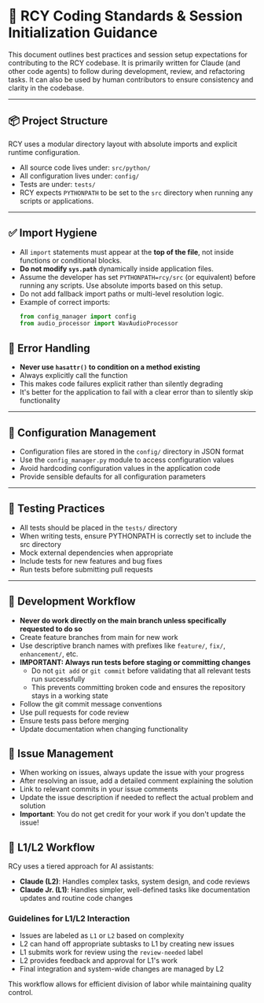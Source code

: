 # 🧭 RCY Coding Standards & Session Initialization Guidance

This document outlines best practices and session setup expectations for contributing to the RCY codebase. It is primarily written for Claude (and other code agents) to follow during development, review, and refactoring tasks. It can also be used by human contributors to ensure consistency and clarity in the codebase.

---

## 📦 Project Structure

RCY uses a modular directory layout with absolute imports and explicit runtime configuration.

- All source code lives under: `src/python/`
- All configuration lives under: `config/`
- Tests are under: `tests/`
- RCY expects `PYTHONPATH` to be set to the `src` directory when running any scripts or applications.

---

## ✅ Import Hygiene

- All `import` statements must appear at the **top of the file**, not inside functions or conditional blocks.
- **Do not modify `sys.path`** dynamically inside application files.
- Assume the developer has set `PYTHONPATH=rcy/src` (or equivalent) before running any scripts. Use absolute imports based on this setup.
- Do not add fallback import paths or multi-level resolution logic.
- Example of correct imports:
  ```python
  from config_manager import config
  from audio_processor import WavAudioProcessor
  ```

## 🛑 Error Handling

- **Never use `hasattr()` to condition on a method existing**
- Always explicitly call the function
- This makes code failures explicit rather than silently degrading
- It's better for the application to fail with a clear error than to silently skip functionality

---

## 🔄 Configuration Management

- Configuration files are stored in the `config/` directory in JSON format
- Use the `config_manager.py` module to access configuration values
- Avoid hardcoding configuration values in the application code
- Provide sensible defaults for all configuration parameters

---

## 🧪 Testing Practices

- All tests should be placed in the `tests/` directory
- When writing tests, ensure PYTHONPATH is correctly set to include the src directory
- Mock external dependencies when appropriate
- Include tests for new features and bug fixes
- Run tests before submitting pull requests

---

## 🚀 Development Workflow

- **Never do work directly on the main branch unless specifically requested to do so**
- Create feature branches from main for new work
- Use descriptive branch names with prefixes like `feature/`, `fix/`, `enhancement/`, etc.
- **IMPORTANT: Always run tests before staging or committing changes**
  - Do not `git add` or `git commit` before validating that all relevant tests run successfully
  - This prevents committing broken code and ensures the repository stays in a working state
- Follow the git commit message conventions
- Use pull requests for code review
- Ensure tests pass before merging
- Update documentation when changing functionality

## 📝 Issue Management

- When working on issues, always update the issue with your progress
- After resolving an issue, add a detailed comment explaining the solution
- Link to relevant commits in your issue comments
- Update the issue description if needed to reflect the actual problem and solution
- **Important**: You do not get credit for your work if you don't update the issue!

## 🤖 L1/L2 Workflow

RCy uses a tiered approach for AI assistants:

- **Claude (L2)**: Handles complex tasks, system design, and code reviews
- **Claude Jr. (L1)**: Handles simpler, well-defined tasks like documentation updates and routine code changes

### Guidelines for L1/L2 Interaction

- Issues are labeled as `L1` or `L2` based on complexity
- L2 can hand off appropriate subtasks to L1 by creating new issues
- L1 submits work for review using the `review-needed` label
- L2 provides feedback and approval for L1's work
- Final integration and system-wide changes are managed by L2

This workflow allows for efficient division of labor while maintaining quality control.